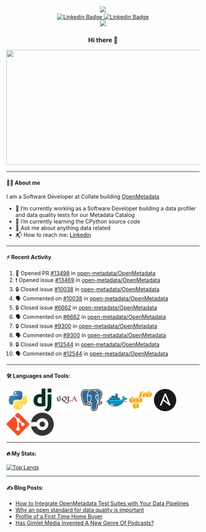 <div id="header" align="center">
  <img src="https://media.giphy.com/media/5eLDrEaRGHegx2FeF2/giphy.gif" width="100"/>
</div>
<div id="badges" align="center">
  <a href="https://www.linkedin.com/in/teddycrepineau/">
    <img src="https://shields.io/badge/Linkedin-blue?logo=linkedin&logoColor=white&style=for-the-badge" alt="Linkedin Badge"/>
  </a>
  <a href="https://medium.com/@teddycrpineau">
    <img src="https://shields.io/badge/Medium-black?logo=medium&logoColor=white&style=for-the-badge" alt="Linkedin Badge"/>
  </a>
</div>
<div align="center">
  <img src="https://komarev.com/ghpvc/?username=TeddyCr&color=blue&style=flat-square" />
</div>

<h3 align="center">
Hi there 👋
</h3>
<div align="center">
  <img src="https://media.giphy.com/media/L8K62iTDkzGX6/giphy.gif" width="600" height="300"/>
</div>

---

#### :technologist: About me
I am a Software Developer at Collate building <a href="https://open-metadata.org"/>OpenMetadata</a>
- 🔭 I’m currently working as a Software Developer building a data profiler and data quality tests for our Metadata Catalog
- 🐍 I’m currently learning the CPython source code
- 💬 Ask me about anything data related
- 📬 How to reach me: [Linkedin](https://shields.io/badge/Linkedin-blue?logo=linkedin&logoColor=white&style=for-the-badge)

---

#### ⚡️ Recent Activity
<!--START_SECTION:activity-->
1. 💪 Opened PR [#13498](https://github.com/open-metadata/OpenMetadata/pull/13498) in [open-metadata/OpenMetadata](https://github.com/open-metadata/OpenMetadata)
2. ❗ Opened issue [#13469](https://github.com/open-metadata/OpenMetadata/issues/13469) in [open-metadata/OpenMetadata](https://github.com/open-metadata/OpenMetadata)
3. 🔒 Closed issue [#10038](https://github.com/open-metadata/OpenMetadata/issues/10038) in [open-metadata/OpenMetadata](https://github.com/open-metadata/OpenMetadata)
4. 🗣 Commented on [#10038](https://github.com/open-metadata/OpenMetadata/issues/10038#issuecomment-1750697544) in [open-metadata/OpenMetadata](https://github.com/open-metadata/OpenMetadata)
5. 🔒 Closed issue [#6662](https://github.com/open-metadata/OpenMetadata/issues/6662) in [open-metadata/OpenMetadata](https://github.com/open-metadata/OpenMetadata)
6. 🗣 Commented on [#6662](https://github.com/open-metadata/OpenMetadata/issues/6662#issuecomment-1750684111) in [open-metadata/OpenMetadata](https://github.com/open-metadata/OpenMetadata)
7. 🔒 Closed issue [#9300](https://github.com/open-metadata/OpenMetadata/issues/9300) in [open-metadata/OpenMetadata](https://github.com/open-metadata/OpenMetadata)
8. 🗣 Commented on [#9300](https://github.com/open-metadata/OpenMetadata/issues/9300#issuecomment-1750665976) in [open-metadata/OpenMetadata](https://github.com/open-metadata/OpenMetadata)
9. 🔒 Closed issue [#12544](https://github.com/open-metadata/OpenMetadata/issues/12544) in [open-metadata/OpenMetadata](https://github.com/open-metadata/OpenMetadata)
10. 🗣 Commented on [#12544](https://github.com/open-metadata/OpenMetadata/issues/12544#issuecomment-1750656416) in [open-metadata/OpenMetadata](https://github.com/open-metadata/OpenMetadata)
<!--END_SECTION:activity-->

---

#### :hammer_and_wrench: Languages and Tools:
<div>
   <img src="https://github.com/devicons/devicon/blob/master/icons/python/python-original.svg" width="60" height="60"/>
   <img src="https://github.com/devicons/devicon/blob/master/icons/django/django-plain.svg" width="60" height="60"/>
   <img src="https://github.com/devicons/devicon/blob/master/icons/sqlalchemy/sqlalchemy-original.svg" width="60" height="60"/>
   <img src="https://github.com/devicons/devicon/blob/master/icons/postgresql/postgresql-original.svg" width="60" height="60"/>
   <img src="https://github.com/devicons/devicon/blob/master/icons/docker/docker-original.svg" width="60" height="60"/>
   <img src="https://github.com/devicons/devicon/blob/master/icons/amazonwebservices/amazonwebservices-original.svg" width="60" height="60"/>
   <img src="https://github.com/devicons/devicon/blob/master/icons/ansible/ansible-original.svg" width="60" height="60"/>
   <img src="https://github.com/devicons/devicon/blob/master/icons/git/git-original.svg" width="60" height="60"/>
   <img src="https://github.com/devicons/devicon/blob/master/icons/circleci/circleci-plain.svg" width="60" height="60"/>
</div>

---

#### 🔥 My Stats:
[![Top Langs](https://github-readme-stats.vercel.app/api/top-langs/?username=TeddyCr&layout=compact&hide=javascript,html,css)](https://github.com/anuraghazra/github-readme-stats)

---

#### ✍️ Blog Posts:
<!-- BLOG-POST-LIST:START -->
- [How to Integrate OpenMetadata Test Suites with Your Data Pipelines](https://blog.open-metadata.org/how-to-integrate-openmetadata-test-suites-with-your-data-pipelines-d83fb55fa494?source=rss-16e0670af08f------2)
- [Why an open standard for data quality is important](https://blog.open-metadata.org/why-are-we-building-a-data-quality-standard-1753fae87259?source=rss-16e0670af08f------2)
- [Profile of a First Time Home Buyer](https://medium.com/@teddycrpineau/profile-of-a-first-time-home-buyer-f6498b9aacc8?source=rss-16e0670af08f------2)
- [Has Gimlet Media Invented A New Genre Of Podcasts?](https://medium.com/@teddycrpineau/has-gimlet-media-invented-the-plog-983533737398?source=rss-16e0670af08f------2)
<!-- BLOG-POST-LIST:END -->
